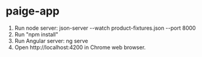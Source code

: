 # paige-app
1. Run node server: json-server --watch product-fixtures.json --port 8000
2. Run "npm install"
3. Run Angular server: ng serve
4. Open http://localhost:4200 in Chrome web browser.
